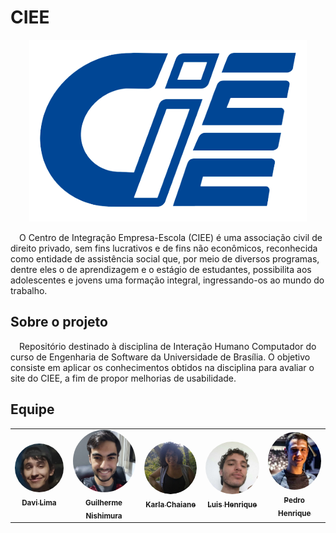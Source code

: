# CIEE

<p align="center">
  <img src="docs/img/logo.png" alt="Logo CIEE">
</p>

&emsp;O Centro de Integração Empresa-Escola (CIEE) é uma associação civil de direito privado, sem fins lucrativos e de fins não econômicos, reconhecida como entidade de assistência social que, por meio de diversos programas, dentre eles o de aprendizagem e o estágio de estudantes, possibilita aos adolescentes e jovens uma formação integral, ingressando-os ao mundo do trabalho.

## Sobre o projeto
&emsp;Repositório destinado à disciplina de Interação Humano Computador do curso de Engenharia de Software da Universidade de Brasília. O objetivo consiste em aplicar os conhecimentos obtidos na disciplina para avaliar o site do CIEE, a fim de propor melhorias de usabilidade.

## Equipe
<table>
    <tr>
        <td align="center"><a href="https://github.com/DaviSilva25" target="_blank"><img style="border-radius: 50%;" src="docs/img/davi.png" width="100px;"><br /><sub><b>Davi Lima</b></sub></a><br /><a href="https://github.com/DaviSilva25" target="_blank"></a></td>
        <td align="center"><a href="https://github.com/guilherme-nishi" target="_blank"><img style="border-radius: 50%;" src="docs/img/guilherme.png" width="100px;"><br /><sub><b>Guilherme Nishimura</b></sub></a><br /><a href="https://github.com/guilherme-nishi" target="_blank"></a></td>
        <td align="center"><a href="https://github.com/KarlaCSF" target="_blank"><img style="border-radius: 50%;" src="docs/img/karla.png" width="100px;"><br /><sub><b>Karla Chaiane</b></sub></a><br /><a href="https://github.com/KarlaCSF" target="_blank"></a></td>
        <td align="center"><a href="https://github.com/luishenrrique" target="_blank"><img style="border-radius: 50%;" src="docs/img/luis.png" width="100px;"><br /><sub><b>Luis Henrique</b></sub></a><br /><a href="https://github.com/luishenrrique" target="_blank"></a></td>
        <td align="center"><a href="https://github.com/pehenobra2" target="_blank"><img style="border-radius: 50%;" src="docs/img/pedro.png" width="100px;"><br /><sub><b>Pedro Henrique</b></sub></a><br /><a href="https://github.com/pehenobra2" target="_blank"></a></td>
    </tr>
</table>
